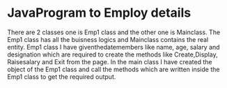 # JavaProgram to Employ details
There are 2 classes one is Emp1 class and the other one is Mainclass.
The Emp1 class has all the buisness logics and Mainclass contains the real entity.
Emp1 class I have giventhedatemembers like name, age, salary and designation which are required to create the methods like Create,Display, Raisesalary and Exit from the page.
In the main class I have created the object of the Emp1 class and call the methods which are written inside the Emp1 class to get the required output.
